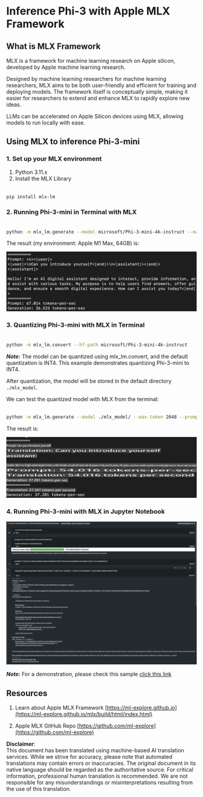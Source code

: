# **Inference Phi-3 with Apple MLX Framework**

## **What is MLX Framework**

MLX is a framework for machine learning research on Apple silicon, developed by Apple machine learning research.

Designed by machine learning researchers for machine learning researchers, MLX aims to be both user-friendly and efficient for training and deploying models. The framework itself is conceptually simple, making it easier for researchers to extend and enhance MLX to rapidly explore new ideas.

LLMs can be accelerated on Apple Silicon devices using MLX, allowing models to run locally with ease.

## **Using MLX to inference Phi-3-mini**

### **1. Set up your MLX environment**

1. Python 3.11.x  
2. Install the MLX Library  

```bash

pip install mlx-lm

```

### **2. Running Phi-3-mini in Terminal with MLX**

```bash

python -m mlx_lm.generate --model microsoft/Phi-3-mini-4k-instruct --max-token 2048 --prompt  "<|user|>\nCan you introduce yourself<|end|>\n<|assistant|>"

```

The result (my environment: Apple M1 Max, 64GB) is:

![Terminal](../../../../../translated_images/01.0d0f100b646a4e4c4f1cd36c1a05727cd27f1e696ed642c06cf6e2c9bbf425a4.en.png)

### **3. Quantizing Phi-3-mini with MLX in Terminal**

```bash

python -m mlx_lm.convert --hf-path microsoft/Phi-3-mini-4k-instruct

```

***Note:*** The model can be quantized using mlx_lm.convert, and the default quantization is INT4. This example demonstrates quantizing Phi-3-mini to INT4.

After quantization, the model will be stored in the default directory `./mlx_model`.  

We can test the quantized model with MLX from the terminal:

```bash

python -m mlx_lm.generate --model ./mlx_model/ --max-token 2048 --prompt  "<|user|>\nCan you introduce yourself<|end|>\n<|assistant|>"

```

The result is:

![INT4](../../../../../translated_images/02.04e0be1f18a90a58ad47e0c9d9084ac94d0f1a8c02fa707d04dd2dfc7e9117c6.en.png)

### **4. Running Phi-3-mini with MLX in Jupyter Notebook**

![Notebook](../../../../../translated_images/03.0cf0092fe143357656bb5a7bc6427c41d8528d772d38a82d0b2693e2a3eeb16e.en.png)

***Note:*** For a demonstration, please check this sample [click this link](../../../../../code/03.Inference/MLX/MLX_DEMO.ipynb)

## **Resources**

1. Learn about Apple MLX Framework [https://ml-explore.github.io](https://ml-explore.github.io/mlx/build/html/index.html)

2. Apple MLX GitHub Repo [https://github.com/ml-explore](https://github.com/ml-explore)

**Disclaimer**:  
This document has been translated using machine-based AI translation services. While we strive for accuracy, please note that automated translations may contain errors or inaccuracies. The original document in its native language should be regarded as the authoritative source. For critical information, professional human translation is recommended. We are not responsible for any misunderstandings or misinterpretations resulting from the use of this translation.